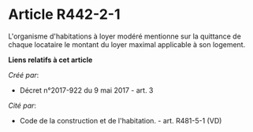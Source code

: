 # Article R442-2-1

L'organisme d'habitations à loyer modéré mentionne sur la quittance de chaque locataire le montant du loyer maximal
applicable à son logement.

**Liens relatifs à cet article**

_Créé par_:

  - Décret n°2017-922 du 9 mai 2017 - art. 3

_Cité par_:

  - Code de la construction et de l'habitation. - art. R481-5-1 (VD)
